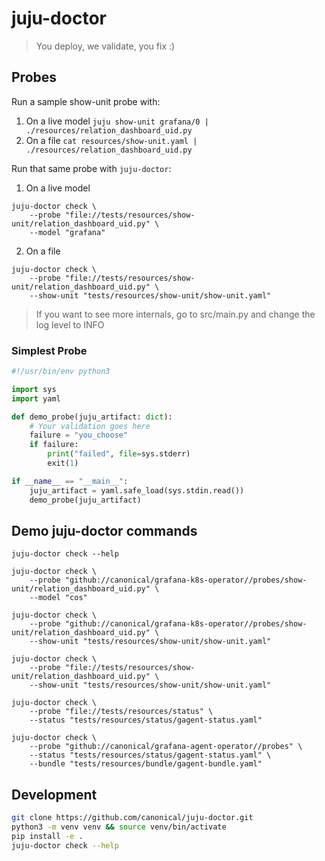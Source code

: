 # juju-doctor
> You deploy, we validate, you fix :)

## Probes
Run a sample show-unit probe with:

1. On a live model
`juju show-unit grafana/0 | ./resources/relation_dashboard_uid.py`
2. On a file
`cat resources/show-unit.yaml | ./resources/relation_dashboard_uid.py`

Run that same probe with `juju-doctor`:
1. On a live model
```
juju-doctor check \
    --probe "file://tests/resources/show-unit/relation_dashboard_uid.py" \
    --model "grafana"
```
2. On a file
```
juju-doctor check \
    --probe "file://tests/resources/show-unit/relation_dashboard_uid.py" \
    --show-unit "tests/resources/show-unit/show-unit.yaml"
```
> If you want to see more internals, go to src/main.py and change the log level to INFO

### Simplest Probe
```python
#!/usr/bin/env python3

import sys
import yaml

def demo_probe(juju_artifact: dict):
    # Your validation goes here
    failure = "you_choose"
    if failure:
        print("failed", file=sys.stderr)
        exit(1)

if __name__ == "__main__":
    juju_artifact = yaml.safe_load(sys.stdin.read())
    demo_probe(juju_artifact)
```

## Demo juju-doctor commands
```
juju-doctor check --help

juju-doctor check \
    --probe "github://canonical/grafana-k8s-operator//probes/show-unit/relation_dashboard_uid.py" \
    --model "cos"

juju-doctor check \
    --probe "github://canonical/grafana-k8s-operator//probes/show-unit/relation_dashboard_uid.py" \
    --show-unit "tests/resources/show-unit/show-unit.yaml"

juju-doctor check \
    --probe "file://tests/resources/show-unit/relation_dashboard_uid.py" \
    --show-unit "tests/resources/show-unit/show-unit.yaml"

juju-doctor check \
    --probe "file://tests/resources/status" \
    --status "tests/resources/status/gagent-status.yaml"

juju-doctor check \
    --probe "github://canonical/grafana-agent-operator//probes" \
    --status "tests/resources/status/gagent-status.yaml" \
    --bundle "tests/resources/bundle/gagent-bundle.yaml"
```

## Development
```bash
git clone https://github.com/canonical/juju-doctor.git
python3 -m venv venv && source venv/bin/activate
pip install -e .
juju-doctor check --help
```
